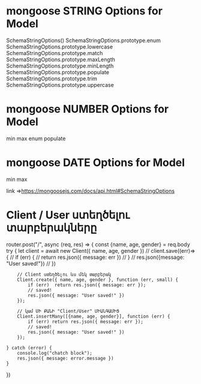 # mongoose STRING Options for Model
SchemaStringOptions()
SchemaStringOptions.prototype.enum
SchemaStringOptions.prototype.lowercase
SchemaStringOptions.prototype.match
SchemaStringOptions.prototype.maxLength
SchemaStringOptions.prototype.minLength
SchemaStringOptions.prototype.populate
SchemaStringOptions.prototype.trim
SchemaStringOptions.prototype.uppercase


# mongoose NUMBER Options for Model
min	
max
enum
populate

# mongoose DATE Options for Model
min 
max

link =>https://mongoosejs.com/docs/api.html#SchemaStringOptions




# Client / User ստեղծելու տարբերակները
router.post("/", async (req, res) => {
		const {name, age, gender} = req.body
	try {
		let client = await new Client({
			name,
			age,
			gender
		})
		//  client.save((err)=>{
		// 	 if (err) {
		// 		 return res.json({ message: err })
		// 	 }
		// 	 res.json({message: "User saved!"})
		//  })


 		// Client ստեղծելու ևս մեկ տարբերակ
		Client.create({ name, age, gender }, function (err, small) {
			if (err)  return res.json({ message: err });
			// saved!
			res.json({ message: "User saved!" })
		});

		// կամ ՄԻ ՔԱՆԻ "Client/User" ՄԻԱՆԳԱՄԻՑ
		Client.insertMany([{name, age, gender}], function (err) {
			if (err) return res.json({ message: err });
			// saved!
			res.json({ message: "User saved!" })
		});
		
	} catch (error) {
		console.log("chatch block");
		res.json({ message: error.message })
	}
})